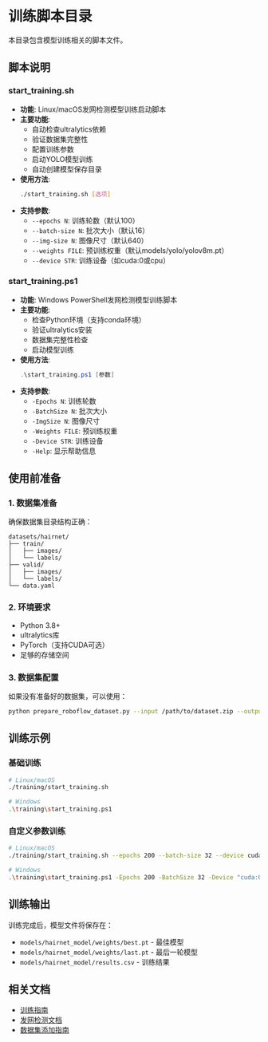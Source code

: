 # 训练脚本目录

本目录包含模型训练相关的脚本文件。

## 脚本说明

### start_training.sh
- **功能**: Linux/macOS发网检测模型训练启动脚本
- **主要功能**:
  - 自动检查ultralytics依赖
  - 验证数据集完整性
  - 配置训练参数
  - 启动YOLO模型训练
  - 自动创建模型保存目录
- **使用方法**:
  ```bash
  ./start_training.sh [选项]
  ```
- **支持参数**:
  - `--epochs N`: 训练轮数（默认100）
  - `--batch-size N`: 批次大小（默认16）
  - `--img-size N`: 图像尺寸（默认640）
  - `--weights FILE`: 预训练权重（默认models/yolo/yolov8m.pt）
  - `--device STR`: 训练设备（如cuda:0或cpu）

### start_training.ps1
- **功能**: Windows PowerShell发网检测模型训练脚本
- **主要功能**:
  - 检查Python环境（支持conda环境）
  - 验证ultralytics安装
  - 数据集完整性检查
  - 启动模型训练
- **使用方法**:
  ```powershell
  .\start_training.ps1 [参数]
  ```
- **支持参数**:
  - `-Epochs N`: 训练轮数
  - `-BatchSize N`: 批次大小
  - `-ImgSize N`: 图像尺寸
  - `-Weights FILE`: 预训练权重
  - `-Device STR`: 训练设备
  - `-Help`: 显示帮助信息

## 使用前准备

### 1. 数据集准备
确保数据集目录结构正确：
```
datasets/hairnet/
├── train/
│   ├── images/
│   └── labels/
├── valid/
│   ├── images/
│   └── labels/
└── data.yaml
```

### 2. 环境要求
- Python 3.8+
- ultralytics库
- PyTorch（支持CUDA可选）
- 足够的存储空间

### 3. 数据集配置
如果没有准备好的数据集，可以使用：
```bash
python prepare_roboflow_dataset.py --input /path/to/dataset.zip --output datasets/hairnet
```

## 训练示例

### 基础训练
```bash
# Linux/macOS
./training/start_training.sh

# Windows
.\training\start_training.ps1
```

### 自定义参数训练
```bash
# Linux/macOS
./training/start_training.sh --epochs 200 --batch-size 32 --device cuda:0

# Windows
.\training\start_training.ps1 -Epochs 200 -BatchSize 32 -Device "cuda:0"
```

## 训练输出

训练完成后，模型文件将保存在：
- `models/hairnet_model/weights/best.pt` - 最佳模型
- `models/hairnet_model/weights/last.pt` - 最后一轮模型
- `models/hairnet_model/results.csv` - 训练结果

## 相关文档

- [训练指南](../README_TRAINING.md)
- [发网检测文档](../docs/README_HAIRNET_DETECTION.md)
- [数据集添加指南](../docs/README_ADD_DATASET.md)
